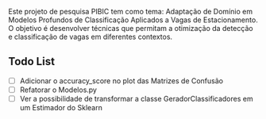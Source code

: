 Este projeto de pesquisa PIBIC tem como tema: Adaptação de Domínio em Modelos Profundos de Classificação Aplicados a Vagas de Estacionamento. O objetivo é desenvolver técnicas que permitam a otimização da detecção e classificação de vagas em diferentes contextos.

## Todo List
- [ ] Adicionar o accuracy_score no plot das Matrizes de Confusão
- [ ] Refatorar o Modelos.py
- [ ] Ver a possibilidade de transformar a classe GeradorClassificadores em um Estimador do Sklearn 